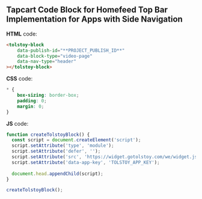 ## Tapcart Code Block for Homefeed Top Bar Implementation for Apps with Side Navigation

**HTML** code:

```html
<tolstoy-block
    data-publish-id="**PROJECT_PUBLISH_ID**"
    data-block-type="video-page"
    data-nav-type="header"
></tolstoy-block>
```

**CSS** code:

```css
* {
    box-sizing: border-box;
    padding: 0;
    margin: 0;
}
```

**JS** code:

```javascript
function createTolstoyBlock() {
  const script = document.createElement('script');
  script.setAttribute('type', 'module');
  script.setAttribute('defer', '');
  script.setAttribute('src', 'https://widget.gotolstoy.com/we/widget.js');
  script.setAttribute('data-app-key', 'TOLSTOY_APP_KEY');
  
  document.head.appendChild(script);
}

createTolstoyBlock();
```
